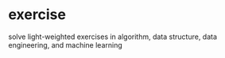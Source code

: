 # exercise

solve light-weighted exercises in algorithm, data structure, data engineering, and machine learning